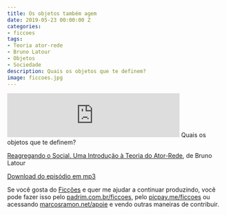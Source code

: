```yaml
---
title: Os objetos também agem
date: 2019-05-23 00:00:00 Z
categories:
- ficcoes
tags:
- Teoria ator-rede
- Bruno Latour
- Objetos
- Sociedade
description: Quais os objetos que te definem?
image: ficcoes.jpg
---
```


<iframe src="https://anchor.fm/podcastficcoes/embed/episodes/Os-objetos-tambm-agem-e44k4m" height="102px" width="400px" frameborder="0" scrolling="no"></iframe>
Quais os objetos que te definem?

[Reagregando o Social. Uma Introdução à Teoria do Ator-Rede](https://amzn.to/2Hxb2JX), de Bruno Latour

[Download do episódio em mp3](http://bit.ly/ficcoes446)
 
Se você gosta do [Ficções](https://marcosramon.net/ficcoes/) e quer me ajudar a continuar produzindo, você pode fazer isso pelo [padrim.com.br/ficcoes](https://www.padrim.com.br/ficcoes), pelo [picpay.me/ficcoes](https://app.picpay.com/user/ficcoes) ou acessando [marcosramon.net/apoie](https://marcosramon.net/apoie/) e vendo outras maneiras de contribuir.

